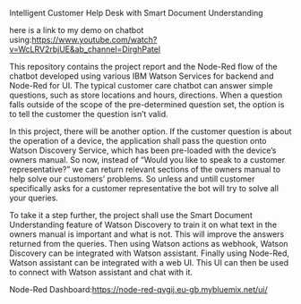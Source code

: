 Intelligent Customer Help Desk with Smart Document Understanding

here is a link to my demo on chatbot using:https://www.youtube.com/watch?v=WcLRV2rbjUE&ab_channel=DirghPatel

This repository contains the project report and the Node-Red flow of the chatbot developed using various IBM Watson Services for backend and Node-Red for UI.
The typical customer care chatbot can answer simple questions, such as store locations and hours, directions. When a question falls outside of the scope of the pre-determined question set, the option is to tell the customer the question isn’t valid.

In this project, there will be another option. If the customer question is about the operation of a device, the application shall pass the question onto Watson Discovery Service, which has been pre-loaded with the device’s owners manual. So now, instead of “Would you like to speak to a customer representative?” we can return relevant sections of the owners manual to help solve our customers’ problems. So unless and untill customer specifically asks for a customer representative the bot will try to solve all your queries.

To take it a step further, the project shall use the Smart Document Understanding feature of Watson Discovery to train it on what text in the owners manual is important and what is not. This will improve the answers returned from the queries. Then using Watson actions as webhook, Watson Discovery can be integrated with Watson assistant. Finally using Node-Red, Watson assistant can be integrated with a web UI. This UI can then be used to connect with Watson assistant and chat with it.

Node-Red Dashboard:https://node-red-qvgij.eu-gb.mybluemix.net/ui/

